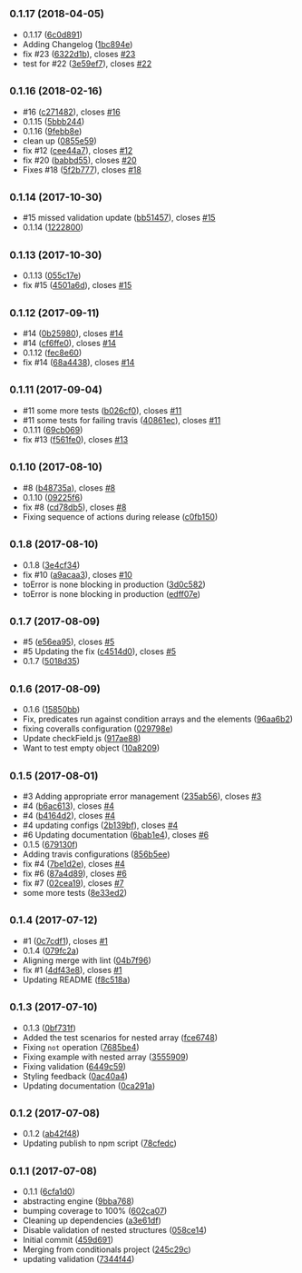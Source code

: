 <a name="0.1.17"></a>
## <small>0.1.17 (2018-04-05)</small>

* 0.1.17 ([6c0d891](https://github.com/RxNT/json-rules-engine-simplified/commit/6c0d891))
* Adding Changelog ([1bc894e](https://github.com/RxNT/json-rules-engine-simplified/commit/1bc894e))
* fix #23 ([6322d1b](https://github.com/RxNT/json-rules-engine-simplified/commit/6322d1b)), closes [#23](https://github.com/RxNT/json-rules-engine-simplified/issues/23)
* test for #22 ([3e59ef7](https://github.com/RxNT/json-rules-engine-simplified/commit/3e59ef7)), closes [#22](https://github.com/RxNT/json-rules-engine-simplified/issues/22)



<a name="0.1.16"></a>
## <small>0.1.16 (2018-02-16)</small>

* #16 ([c271482](https://github.com/RxNT/json-rules-engine-simplified/commit/c271482)), closes [#16](https://github.com/RxNT/json-rules-engine-simplified/issues/16)
* 0.1.15 ([5bbb244](https://github.com/RxNT/json-rules-engine-simplified/commit/5bbb244))
* 0.1.16 ([9febb8e](https://github.com/RxNT/json-rules-engine-simplified/commit/9febb8e))
* clean up ([0855e59](https://github.com/RxNT/json-rules-engine-simplified/commit/0855e59))
* fix #12 ([cee44a7](https://github.com/RxNT/json-rules-engine-simplified/commit/cee44a7)), closes [#12](https://github.com/RxNT/json-rules-engine-simplified/issues/12)
* fix #20 ([babbd55](https://github.com/RxNT/json-rules-engine-simplified/commit/babbd55)), closes [#20](https://github.com/RxNT/json-rules-engine-simplified/issues/20)
* Fixes #18 ([5f2b777](https://github.com/RxNT/json-rules-engine-simplified/commit/5f2b777)), closes [#18](https://github.com/RxNT/json-rules-engine-simplified/issues/18)



<a name="0.1.14"></a>
## <small>0.1.14 (2017-10-30)</small>

* #15 missed validation update ([bb51457](https://github.com/RxNT/json-rules-engine-simplified/commit/bb51457)), closes [#15](https://github.com/RxNT/json-rules-engine-simplified/issues/15)
* 0.1.14 ([1222800](https://github.com/RxNT/json-rules-engine-simplified/commit/1222800))



<a name="0.1.13"></a>
## <small>0.1.13 (2017-10-30)</small>

* 0.1.13 ([055c17e](https://github.com/RxNT/json-rules-engine-simplified/commit/055c17e))
* fix #15 ([4501a6d](https://github.com/RxNT/json-rules-engine-simplified/commit/4501a6d)), closes [#15](https://github.com/RxNT/json-rules-engine-simplified/issues/15)



<a name="0.1.12"></a>
## <small>0.1.12 (2017-09-11)</small>

* #14 ([0b25980](https://github.com/RxNT/json-rules-engine-simplified/commit/0b25980)), closes [#14](https://github.com/RxNT/json-rules-engine-simplified/issues/14)
* #14 ([cf6ffe0](https://github.com/RxNT/json-rules-engine-simplified/commit/cf6ffe0)), closes [#14](https://github.com/RxNT/json-rules-engine-simplified/issues/14)
* 0.1.12 ([fec8e60](https://github.com/RxNT/json-rules-engine-simplified/commit/fec8e60))
* fix #14 ([68a4438](https://github.com/RxNT/json-rules-engine-simplified/commit/68a4438)), closes [#14](https://github.com/RxNT/json-rules-engine-simplified/issues/14)



<a name="0.1.11"></a>
## <small>0.1.11 (2017-09-04)</small>

* #11 some more tests ([b026cf0](https://github.com/RxNT/json-rules-engine-simplified/commit/b026cf0)), closes [#11](https://github.com/RxNT/json-rules-engine-simplified/issues/11)
* #11 some tests for failing travis ([40861ec](https://github.com/RxNT/json-rules-engine-simplified/commit/40861ec)), closes [#11](https://github.com/RxNT/json-rules-engine-simplified/issues/11)
* 0.1.11 ([69cb069](https://github.com/RxNT/json-rules-engine-simplified/commit/69cb069))
* fix #13 ([f561fe0](https://github.com/RxNT/json-rules-engine-simplified/commit/f561fe0)), closes [#13](https://github.com/RxNT/json-rules-engine-simplified/issues/13)



<a name="0.1.10"></a>
## <small>0.1.10 (2017-08-10)</small>

* #8 ([b48735a](https://github.com/RxNT/json-rules-engine-simplified/commit/b48735a)), closes [#8](https://github.com/RxNT/json-rules-engine-simplified/issues/8)
* 0.1.10 ([09225f6](https://github.com/RxNT/json-rules-engine-simplified/commit/09225f6))
* fix #8 ([cd78db5](https://github.com/RxNT/json-rules-engine-simplified/commit/cd78db5)), closes [#8](https://github.com/RxNT/json-rules-engine-simplified/issues/8)
* Fixing sequence of actions during release ([c0fb150](https://github.com/RxNT/json-rules-engine-simplified/commit/c0fb150))



<a name="0.1.8"></a>
## <small>0.1.8 (2017-08-10)</small>

* 0.1.8 ([3e4cf34](https://github.com/RxNT/json-rules-engine-simplified/commit/3e4cf34))
* fix #10 ([a9acaa3](https://github.com/RxNT/json-rules-engine-simplified/commit/a9acaa3)), closes [#10](https://github.com/RxNT/json-rules-engine-simplified/issues/10)
* toError is none blocking in production ([3d0c582](https://github.com/RxNT/json-rules-engine-simplified/commit/3d0c582))
* toError is none blocking in production ([edff07e](https://github.com/RxNT/json-rules-engine-simplified/commit/edff07e))



<a name="0.1.7"></a>
## <small>0.1.7 (2017-08-09)</small>

* #5 ([e56ea95](https://github.com/RxNT/json-rules-engine-simplified/commit/e56ea95)), closes [#5](https://github.com/RxNT/json-rules-engine-simplified/issues/5)
* #5 Updating the fix ([c4514d0](https://github.com/RxNT/json-rules-engine-simplified/commit/c4514d0)), closes [#5](https://github.com/RxNT/json-rules-engine-simplified/issues/5)
* 0.1.7 ([5018d35](https://github.com/RxNT/json-rules-engine-simplified/commit/5018d35))



<a name="0.1.6"></a>
## <small>0.1.6 (2017-08-09)</small>

* 0.1.6 ([15850bb](https://github.com/RxNT/json-rules-engine-simplified/commit/15850bb))
* Fix, predicates run against condition arrays and the elements ([96aa6b2](https://github.com/RxNT/json-rules-engine-simplified/commit/96aa6b2))
* fixing coveralls configuration ([029798e](https://github.com/RxNT/json-rules-engine-simplified/commit/029798e))
* Update checkField.js ([917ae88](https://github.com/RxNT/json-rules-engine-simplified/commit/917ae88))
* Want to test empty object ([10a8209](https://github.com/RxNT/json-rules-engine-simplified/commit/10a8209))



<a name="0.1.5"></a>
## <small>0.1.5 (2017-08-01)</small>

* #3 Adding appropriate error management ([235ab56](https://github.com/RxNT/json-rules-engine-simplified/commit/235ab56)), closes [#3](https://github.com/RxNT/json-rules-engine-simplified/issues/3)
* #4 ([b6ac613](https://github.com/RxNT/json-rules-engine-simplified/commit/b6ac613)), closes [#4](https://github.com/RxNT/json-rules-engine-simplified/issues/4)
* #4 ([b4164d2](https://github.com/RxNT/json-rules-engine-simplified/commit/b4164d2)), closes [#4](https://github.com/RxNT/json-rules-engine-simplified/issues/4)
* #4 updating configs ([2b139bf](https://github.com/RxNT/json-rules-engine-simplified/commit/2b139bf)), closes [#4](https://github.com/RxNT/json-rules-engine-simplified/issues/4)
* #6 Updating documentation ([6bab1e4](https://github.com/RxNT/json-rules-engine-simplified/commit/6bab1e4)), closes [#6](https://github.com/RxNT/json-rules-engine-simplified/issues/6)
* 0.1.5 ([679130f](https://github.com/RxNT/json-rules-engine-simplified/commit/679130f))
* Adding travis configurations ([856b5ee](https://github.com/RxNT/json-rules-engine-simplified/commit/856b5ee))
* fix #4 ([7be1d2e](https://github.com/RxNT/json-rules-engine-simplified/commit/7be1d2e)), closes [#4](https://github.com/RxNT/json-rules-engine-simplified/issues/4)
* fix #6 ([87a4d89](https://github.com/RxNT/json-rules-engine-simplified/commit/87a4d89)), closes [#6](https://github.com/RxNT/json-rules-engine-simplified/issues/6)
* fix #7 ([02cea19](https://github.com/RxNT/json-rules-engine-simplified/commit/02cea19)), closes [#7](https://github.com/RxNT/json-rules-engine-simplified/issues/7)
* some more tests ([8e33ed2](https://github.com/RxNT/json-rules-engine-simplified/commit/8e33ed2))



<a name="0.1.4"></a>
## <small>0.1.4 (2017-07-12)</small>

* #1 ([0c7cdf1](https://github.com/RxNT/json-rules-engine-simplified/commit/0c7cdf1)), closes [#1](https://github.com/RxNT/json-rules-engine-simplified/issues/1)
* 0.1.4 ([079fc2a](https://github.com/RxNT/json-rules-engine-simplified/commit/079fc2a))
* Aligning merge with lint ([04b7f96](https://github.com/RxNT/json-rules-engine-simplified/commit/04b7f96))
* fix #1 ([4df43e8](https://github.com/RxNT/json-rules-engine-simplified/commit/4df43e8)), closes [#1](https://github.com/RxNT/json-rules-engine-simplified/issues/1)
* Updating README ([f8c518a](https://github.com/RxNT/json-rules-engine-simplified/commit/f8c518a))



<a name="0.1.3"></a>
## <small>0.1.3 (2017-07-10)</small>

* 0.1.3 ([0bf731f](https://github.com/RxNT/json-rules-engine-simplified/commit/0bf731f))
* Added the test scenarios for nested array ([fce6748](https://github.com/RxNT/json-rules-engine-simplified/commit/fce6748))
* Fixing `not` operation ([7685be4](https://github.com/RxNT/json-rules-engine-simplified/commit/7685be4))
* Fixing example with nested array ([3555909](https://github.com/RxNT/json-rules-engine-simplified/commit/3555909))
* Fixing validation ([6449c59](https://github.com/RxNT/json-rules-engine-simplified/commit/6449c59))
* Styling feedback ([0ac40a4](https://github.com/RxNT/json-rules-engine-simplified/commit/0ac40a4))
* Updating documentation ([0ca291a](https://github.com/RxNT/json-rules-engine-simplified/commit/0ca291a))



<a name="0.1.2"></a>
## <small>0.1.2 (2017-07-08)</small>

* 0.1.2 ([ab42f48](https://github.com/RxNT/json-rules-engine-simplified/commit/ab42f48))
* Updating publish to npm script ([78cfedc](https://github.com/RxNT/json-rules-engine-simplified/commit/78cfedc))



<a name="0.1.1"></a>
## <small>0.1.1 (2017-07-08)</small>

* 0.1.1 ([6cfa1d0](https://github.com/RxNT/json-rules-engine-simplified/commit/6cfa1d0))
* abstracting engine ([9bba768](https://github.com/RxNT/json-rules-engine-simplified/commit/9bba768))
* bumping coverage to 100% ([602ca07](https://github.com/RxNT/json-rules-engine-simplified/commit/602ca07))
* Cleaning up dependencies ([a3e61df](https://github.com/RxNT/json-rules-engine-simplified/commit/a3e61df))
* Disable validation of nested structures ([058ce14](https://github.com/RxNT/json-rules-engine-simplified/commit/058ce14))
* Initial commit ([459d691](https://github.com/RxNT/json-rules-engine-simplified/commit/459d691))
* Merging from conditionals project ([245c29c](https://github.com/RxNT/json-rules-engine-simplified/commit/245c29c))
* updating validation ([7344f44](https://github.com/RxNT/json-rules-engine-simplified/commit/7344f44))



